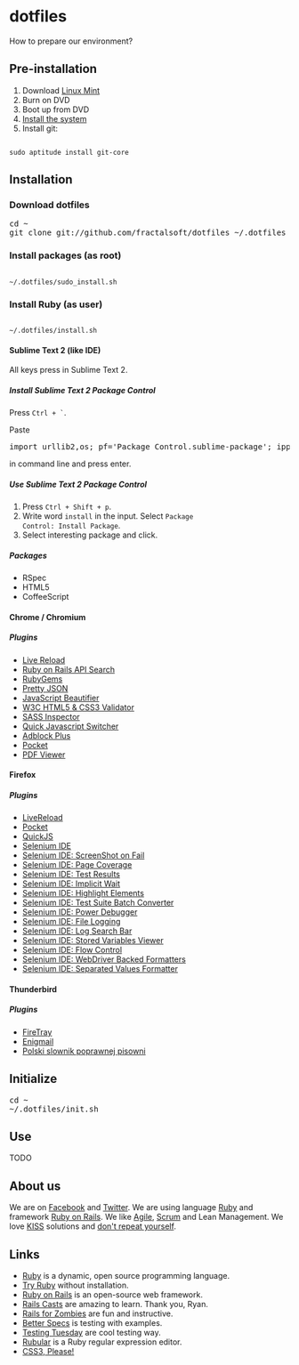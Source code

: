 # dotfiles #
How to prepare our environment?

## Pre-installation ##
1. Download [Linux Mint](http://www.linuxmint.com/download.php)
2. Burn on DVD
3. Boot up from DVD
4. [Install the system](http://www.youtube.com/watch?v=BEzH3liL3y4)
5. Install git: 

<code>
sudo aptitude install git-core
</code>

## Installation ##

### Download dotfiles ###

<pre>
cd ~
git clone git://github.com/fractalsoft/dotfiles ~/.dotfiles
</pre>

### Install packages (as root) ###

<code>
~/.dotfiles/sudo_install.sh
</code>

### Install Ruby (as user) ###

<code>
~/.dotfiles/install.sh
</code>

#### Sublime Text 2 (like IDE)  ####
All keys press in Sublime Text 2.

##### Install Sublime Text 2 Package Control #####
Press <code>Ctrl + `</code>.

Paste 
<pre>
import urllib2,os; pf='Package Control.sublime-package'; ipp=sublime.installed_packages_path(); os.makedirs(ipp) if not os.path.exists(ipp) else None; urllib2.install_opener(urllib2.build_opener(urllib2.ProxyHandler())); open(os.path.join(ipp,pf),'wb').write(urllib2.urlopen('http://sublime.wbond.net/'+pf.replace(' ','%20')).read()); print 'Please restart Sublime Text to finish installation'
</pre>
in command line and press enter.

##### Use Sublime Text 2 Package Control #####
1. Press <code>Ctrl + Shift + p</code>.
2. Write word <code>install</code> in the input. Select <code>Package Control: Install Package</code>.
3. Select interesting package and click.

##### Packages #####
- RSpec
- HTML5
- CoffeeScript

#### Chrome / Chromium ####

##### Plugins #####
- [Live Reload](https://chrome.google.com/webstore/detail/livereload/jnihajbhpnppcggbcgedagnkighmdlei)
- [Ruby on Rails API Search](https://chrome.google.com/webstore/detail/ruby-on-rails-api-search/nbhhppofdccphcpbilanmljnlkmbgike)
- [RubyGems](https://chrome.google.com/webstore/detail/rubygems/baahnimlijmfpliafcnagehjfbkknlfj)
- [Pretty JSON](https://chrome.google.com/webstore/detail/pretty-json/ddngkjbldiejbheifcmnfmmfiniimbbg)
- [JavaScript Beautifier](https://chrome.google.com/webstore/detail/pnldlbhphmlbhgjbbjojpidlemceicco)
- [W3C HTML5 & CSS3 Validator](https://chrome.google.com/webstore/detail/w3c-html5-css3-validator/kobpbiokkobnmnaefmpcodeeficgbfkg)
- [SASS Inspector](https://chrome.google.com/webstore/detail/sass-inspector/lkofmbmllpgfbnonmnenkiakimpgoamn)
- [Quick Javascript Switcher](https://chrome.google.com/webstore/detail/quick-javascript-switcher/geddoclleiomckbhadiaipdggiiccfje)
- [Adblock Plus](https://chrome.google.com/webstore/detail/empty-title/cfhdojbkjhnklbpkdaibdccddilifddb)
- [Pocket](https://chrome.google.com/webstore/detail/pocket-formerly-read-it-l/niloccemoadcdkdjlinkgdfekeahmflj)
- [PDF Viewer](https://chrome.google.com/webstore/detail/pdf-viewer/oemmndcbldboiebfnladdacbdfmadadm)


#### Firefox ####

##### Plugins #####
- [LiveReload](http://livereload.com/)
- [Pocket](https://addons.mozilla.org/en-US/firefox/addon/read-it-later/)
- [QuickJS](https://addons.mozilla.org/en-US/firefox/addon/quickjs)
- [Selenium IDE](http://release.seleniumhq.org/selenium-ide/2.3.0/selenium-ide-2.3.0.xpi)
- [Selenium IDE: ScreenShot on Fail](https://addons.mozilla.org/en-US/firefox/addon/screenshot-on-fail-selenium/)
- [Selenium IDE: Page Coverage](https://addons.mozilla.org/en-US/firefox/addon/page-coverage-selenium-ide/)
- [Selenium IDE: Test Results](https://addons.mozilla.org/en-US/firefox/addon/test-results-selenium-ide/)
- [Selenium IDE: Implicit Wait](https://addons.mozilla.org/en-US/firefox/addon/selenium-ide-implicit-wait/)
- [Selenium IDE: Highlight Elements](https://addons.mozilla.org/en-US/firefox/addon/highlight-elements-selenium-id/)
- [Selenium IDE: Test Suite Batch Converter](https://addons.mozilla.org/en-US/firefox/addon/test-suite-batch-converter-sel/)
- [Selenium IDE: Power Debugger](https://addons.mozilla.org/en-US/firefox/addon/power-debugger-selenium-ide/)
- [Selenium IDE: File Logging](https://addons.mozilla.org/en-US/firefox/addon/file-logging-selenium-ide/)
- [Selenium IDE: Log Search Bar](https://addons.mozilla.org/en-US/firefox/addon/log-search-bar-selenium-ide/)
- [Selenium IDE: Stored Variables Viewer](https://addons.mozilla.org/en-US/firefox/addon/stored-variables-viewer-seleni/)
- [Selenium IDE: Flow Control](https://addons.mozilla.org/en-US/firefox/addon/flow-control/)
- [Selenium IDE: WebDriver Backed Formatters](https://addons.mozilla.org/en-US/firefox/addon/webdriver-backed-formatters/)
- [Selenium IDE: Separated Values Formatter](https://addons.mozilla.org/en-US/firefox/addon/separated-values-formatter/)


#### Thunderbird ####

##### Plugins #####
- [FireTray](https://addons.mozilla.org/en-us/firefox/addon/firetray/)
- [Enigmail](http://www.enigmail.net/)
- [Polski slownik poprawnej pisowni](https://addons.mozilla.org/pl/thunderbird/addon/polish-spellchecker-dictionary/)


## Initialize ##

<pre>
cd ~
~/.dotfiles/init.sh
</pre>

## Use ##
TODO

## About us ##
We are on [Facebook](http://www.facebook.com/fractalsoft) and [Twitter](http://twitter.com/fractal_soft).
We are using language [Ruby](http://www.ruby-lang.org/) and framework [Ruby on Rails](http://rubyonrails.org/).
We like [Agile](http://agilemanifesto.org/), [Scrum](http://en.wikipedia.org/wiki/Scrum_%28development%29) and Lean Management.
We love [KISS](http://en.wikipedia.org/wiki/KISS_principle) solutions and [don't repeat yourself](http://en.wikipedia.org/wiki/Don%27t_repeat_yourself). 

## Links ##
- [Ruby](http://www.ruby-lang.org/) is a dynamic, open source programming language.
- [Try Ruby](http://tryruby.org/) without installation.
- [Ruby on Rails](http://rubyonrails.org/) is an open-source web framework.
- [Rails Casts](http://railscasts.com/) are amazing to learn. Thank you, Ryan.
- [Rails for Zombies](http://railsforzombies.org/) are fun and instructive.
- [Better Specs](http://betterspecs.org/) is testing with examples.
- [Testing Tuesday](http://blog.codeship.io/) are cool testing way.
- [Rubular](http://rubular.com/) is a Ruby regular expression editor.
- [CSS3, Please!](http://css3please.com/)
